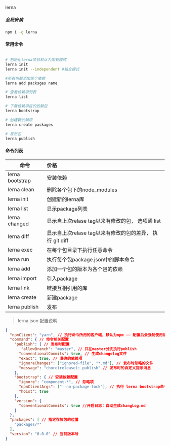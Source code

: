 lerna

##### 全局安装

``` bash
npm i -g lerna
```

#### 常用命令

```bash

# 初始化lerna项目默认为固有模式
lerna init 
lerna init --independent #独立模式 

#所有包都添加某个依赖
lerna add packsges name 

# 查看依赖项列表
lerna list

# 下载依赖项目的依赖包
lerna bootstrap

# 创建新依赖项
lerna create packages

# 发布包
lerna publish


```

#### 命令列表
 | 命令        | 价格    |
 | --------   | :-----  |
| lerna bootstrap	| 安装依赖 |
| lerna clean	| 删除各个包下的node_modules |
| lerna init	| 创建新的lerna库 |
| lerna list	| 显示package列表 |
| lerna changed	| 显示自上次relase tag以来有修改的包， 选项通 list |
| lerna diff	| 显示自上次relase tag以来有修改的包的差异， 执行 git diff |
| lerna exec	| 在每个包目录下执行任意命令 |
| lerna run	| 执行每个包package.json中的脚本命令 |
| lerna add	| 添加一个包的版本为各个包的依赖 |
| lerna import	| 引入package |
| lerna link	| 链接互相引用的库 |
| lerna create	| 新建package |
| lerna publish	| 发布 |


> lerna.json 配置说明

```json
{
  "npmClient": "yarn", // 执行命令所用的客户端，默认为npm —— 配置后会强制使用最佳实践：能用yarn的用yarn——如lerna bootstap --hoist不再可用
  "command": { // 命令相关配置
    "publish": { // 发布时配置
       "allowBranch": "master", // 只在master分支执行publish
      "conventionalCommits": true, // 生成changelog文件
      "exact": true, // 准确的依赖项
      "ignoreChanges": ["ignored-file", "*.md"], // 发布时忽略的文件
      "message": "chore(release): publish" // 发布时的自定义提示消息
    },
    "bootstrap": { // 安装依赖配置
      "ignore": "component-*", // 忽略项
      "npmClientArgs": ["--no-package-lock"], // 执行 lerna bootstrap命令时传的参数
      "hoist": true
    },
    "version": {
      "conventionalCommits": true //开启日志：自动生成changLog.md
    }
  },
  "packages": [ // 指定存放包的位置
    "packages/*"
  ],
  "version": "0.0.0" // 当前版本号
}

```